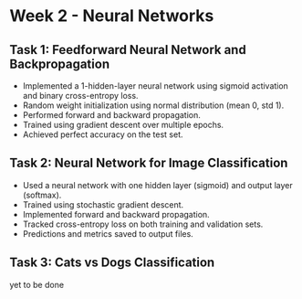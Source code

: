 # Week 2 - Neural Networks

## Task 1: Feedforward Neural Network and Backpropagation

- Implemented a 1-hidden-layer neural network using sigmoid activation and binary cross-entropy loss.
- Random weight initialization using normal distribution (mean 0, std 1).
- Performed forward and backward propagation.
- Trained using gradient descent over multiple epochs.
- Achieved perfect accuracy on the test set.

## Task 2: Neural Network for Image Classification

- Used a neural network with one hidden layer (sigmoid) and output layer (softmax).
- Trained using stochastic gradient descent.
- Implemented forward and backward propagation.
- Tracked cross-entropy loss on both training and validation sets.
- Predictions and metrics saved to output files.

## Task 3: Cats vs Dogs Classification

yet to be done

